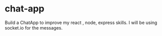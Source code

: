 # chat-app
Build a ChatApp to improve my react , node, express skills. I will be using socket.io for the messages.
